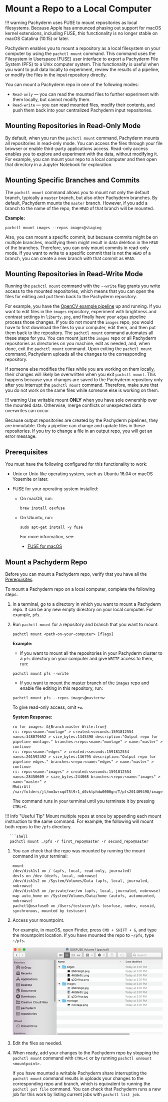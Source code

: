 # Mount a Repo to a Local Computer

!!! warning
    Pachyderm uses FUSE to mount repositories as local filesystems.
    Because Apple has announced phasing out support for macOS
    kernel extensions, including FUSE, this functionality is no
    longer stable on macOS Catalina (10.15) or later.

Pachyderm enables you to mount a repository
as a local filesystem on your computer by using the
`pachctl mount` command. This command
uses the Filesystem in Userspace (FUSE) user interface to export a Pachyderm
File System (PFS) to a Unix computer system.
This functionality is useful when you want to pull data locally to experiment,
review the results of a pipeline, or modify the files
in the input repository directly.

You can mount a Pachyderm repo in one of the following modes:

* `Read-only` — you can read the mounted files to further experiment with them
locally, but cannot modify them.
* `Read-write` — you can read mounted files, modify their contents, and
push them back into your centralized Pachyderm input repositories.

## Mounting Repositories in Read-Only Mode

By default, when you run the `pachctl mount` command, Pachyderm mounts
all repositories in read-only mode. You can access the
files through your file browser or enable third-party applications
access. Read-only access enables you to explore and experiment with
the data, without modifying it. For example, you can mount your
repo to a local computer and then open that directory in a Jupyter
Notebook for exploration. 

## Mounting Specific Branches and Commits

The `pachctl mount` command allows you to mount not only the default
branch, typically a `master` branch, but also other Pachyderm
branches. By default, Pachyderm mounts the `master` branch. However,
if you add a branch to the name of the repo, the `HEAD` of that branch
will be mounted.

**Example:**

```shell
pachctl mount images --repos images@staging
```

Also, you can mount a specific commit, but because commits
might be on multiple branches, modifying them might result in data deletion
in the `HEAD` of the branches. Therefore, you can only mount commits in
read-only mode. If you want to write to a specific commit that is not
the `HEAD` of a branch, you can create a new branch with that commit as `HEAD`.

## Mounting Repositories in Read-Write Mode

Running the `pachctl mount` command with the `--write` flag grants you
write access to the mounted repositories, which means that you can
open the files for editing and put them back to the Pachyderm
repository. 

For example, you have the [OpenCV example pipeline](../../../../getting_started/beginner_tutorial/#image-processing-with-opencv)
up and running. If you want to edit files in the `images`
repository, experiment with brightness and contrast
settings in `liberty.png`, and finally have your `edges`
pipeline process those changes.
If you do not mount the `images` repo, you would have to
first download the files to your computer, edit them,
and then put them back to the repository. The `pachctl mount`
command automates all these steps for you. You can mount just the
`images` repo or all Pachyderm repositories as directories
on you machine, edit as needed, and, when done,
exit the `pachctl mount` command. Upon exiting the `pachctl mount`
command, Pachyderm uploads all the changes to the corresponding
repository.

If someone else modifies the files while you are working on them
locally, their changes will likely be overwritten when you exit
`pachctl mount`. This happens because your changes are saved to
the Pachyderm repository only after you interrupt the `pachctl mount`
command. Therefore, make sure that you do not work on the
same files while someone else is working on them.

!!! warning
    Use writable mount **ONLY** when you have sole ownership
    over the mounted data. Otherwise, merge conflicts or
    unexpected data overwrites can occur.

Because output repositories are created by the Pachyderm
pipelines, they are immutable. Only a pipeline
can change and update files in these repositories. If you try to change
a file in an output repo, you will get an error message.

## Prerequisites

You must have the following configured for this functionality to work:

* Unix or Unix-like operating system, such as Ubuntu 16.04 or macOS
Yosemite or later.
* FUSE for your operating system installed:

  * On macOS, run:

    ```shell
    brew install osxfuse
    ```

  * On Ubuntu, run:

    ```shell
    sudo apt-get install -y fuse
    ```

    For more information, see:

    * [FUSE for macOS](https://osxfuse.github.io/)

## Mount a Pachyderm Repo

Before you can mount a Pachyderm repo, verify that you have all the
[Prerequisites](#prerequisites).

To mount a Pachyderm repo on a local computer, complete the following
steps:

1. In a terminal, go to a directory in which you want to mount a
Pachyderm repo. It can be any new empty directory on your local computer.
For example, `pfs`.

1. Run `pachctl mount` for a repository and branch that you want to mount:

      ```shell
      pachctl mount <path-on-your-computer> [flags]
      ```

      **Example:**

      * If you want to mount all the repositories in your Pachyderm cluster 
      to a `pfs` directory on your computer and give `WRITE` access to them, run:

      ```shell
      pachctl mount pfs --write
      ```

      * If you want to mount the master branch of the `images` repo
      and enable file editing in this repository, run:

      ```shell
      pachctl mount pfs --repos images@master+w
      ```

      To give read-only access, omit `+w`.

      **System Response:**

      ```
      ro for images: &{Branch:master Write:true}
      ri: repo:<name:"montage" > created:<seconds:1591812554 nanos:348079652 > size_bytes:1345398 description:"Output repo for pipeline montage." branches:<repo:<name:"montage" > name:"master" >
      continue
      ri: repo:<name:"edges" > created:<seconds:1591812554 nanos:201592492 > size_bytes:136795 description:"Output repo for pipeline edges." branches:<repo:<name:"edges" > name:"master" >
      continue
      ri: repo:<name:"images" > created:<seconds:1591812554 nanos:28450609 > size_bytes:244068 branches:<repo:<name:"images" > name:"master" >
      MkdirAll /var/folders/jl/mm3wrxqd75l9r1_d0zktphdw0000gn/T/pfs201409498/images
      ```

      The command runs in your terminal until you terminate it
      by pressing `CTRL+C`.


!!! Info "Useful Tip"
      Mount multiple repos at once by appending each mount instruction to the same command.
      For example, the following will mount both repos to the `/pfs` directory.
      
      ```shell
      pachctl mount ./pfs -r first_repo@master -r second_repo@master
   
1. You can check that the repo was mounted by running the mount command
in your terminal:

      ```shell hl_lines="7"
      mount
      /dev/disk1s1 on / (apfs, local, read-only, journaled)
      devfs on /dev (devfs, local, nobrowse)
      /dev/disk1s2 on /System/Volumes/Data (apfs, local, journaled, nobrowse)
      /dev/disk1s5 on /private/var/vm (apfs, local, journaled, nobrowse)
      map auto_home on /System/Volumes/Data/home (autofs, automounted, nobrowse)
      pachctl@osxfuse0 on /Users/testuser/pfs (osxfuse, nodev, nosuid, synchronous, mounted by testuser)
      ```

1. Access your mountpoint.

      For example, in macOS, open Finder, press
      `CMD + SHIFT + G`, and type the mountpoint location. If you have mounted
      the repo to `~/pfs`, type `~/pfs`.

      ![finder-repo-mount](../../../assets/images/s_finder_repo_mount.png)

1. Edit the files as needed.
1. When ready, add your changes to the Pachyderm repo by stopping
the `pachctl mount` command with `CTRL+C` or by running `pachctl unmount
<mountpoint>`.

      If you have mounted a writable Pachyderm share interrupting the
      `pachctl mount` command results in uploads
      your changes to the corresponding repo and branch, which is equivalent
      to running the `pachctl put file` command. You can check that
      Pachyderm runs a new job for this work by listing current jobs with
      `pachctl list job`.
